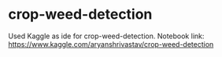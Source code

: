 # crop-weed-detection
Used Kaggle as ide for crop-weed-detection.
Notebook link: https://www.kaggle.com/aryanshrivastav/crop-weed-detection
